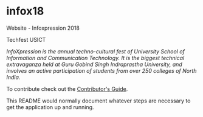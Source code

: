 # infox18
Website - Infoxpression 2018

Techfest USICT

_InfoXpression is the annual techno-cultural fest of University School of Information and Communication Technology. It is the biggest technical extravaganza held at Guru Gobind Singh Indraprastha University, and involves an active participation of students from over 250 colleges of North India._

To contribute check out the [Contributor's Guide][COGG]. 

[COGG]: /contribution-guide.md

This README would normally document whatever steps are necessary to get the application up and running.
